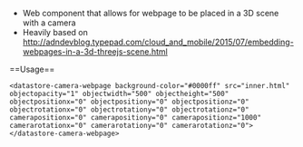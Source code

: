- Web component that allows for webpage to be placed in a 3D scene with a camera
- Heavily based on http://adndevblog.typepad.com/cloud_and_mobile/2015/07/embedding-webpages-in-a-3d-threejs-scene.html

==Usage==

	<datastore-camera-webpage background-color="#0000ff" src="inner.html" objectopacity="1" objectwidth="500" objectheight="500" objectpositionx="0" objectpositiony="0" objectpositionz="0" objectrotationx="0" objectrotationy="0" objectrotationz="0" camerapositionx="0" camerapositiony="0" camerapositionz="1000" camerarotationx="0" camerarotationy="0" camerarotationz="0"></datastore-camera-webpage>
